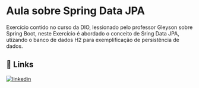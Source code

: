 
# Aula sobre Spring Data JPA

Exercício contido no curso da DIO, lessionado pelo professor Gleyson sobre Spring Boot, neste Exercício é abordado o conceito de Sring Data JPA, utizando o banco de dados H2 para exemplificação de persistência de dados. 


## 🔗 Links

[![linkedin](https://img.shields.io/badge/linkedin-0A66C2?style=for-the-badge&logo=linkedin&logoColor=white)](https://www.linkedin.com/in/antonioalves02/)


